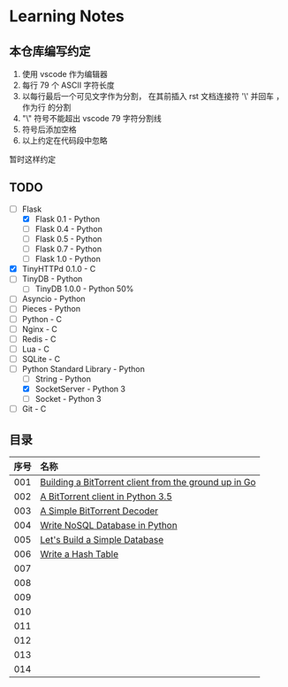 # Learning Notes

## 本仓库编写约定

1. 使用 vscode 作为编辑器
2. 每行 79 个 ASCII 字符长度
3. 以每行最后一个可见文字作为分割， 在其前插入 rst 文档连接符 '\\' 并回车 ， 作为行
   的分割
4. "\\" 符号不能超出 vscode 79 字符分割线
5. 符号后添加空格
6. 以上约定在代码段中忽略

暂时这样约定

## TODO

- [ ] Flask
  - [x] Flask 0.1 - Python
  - [ ] Flask 0.4 - Python
  - [ ] Flask 0.5 - Python
  - [ ] Flask 0.7 - Python
  - [ ] Flask 1.0 - Python
- [x] TinyHTTPd 0.1.0 - C 
- [ ] TinyDB - Python
  - [ ] TinyDB 1.0.0 - Python 50%
- [ ] Asyncio - Python
- [ ] Pieces - Python 
- [ ] Python - C 
- [ ] Nginx - C 
- [ ] Redis - C 
- [ ] Lua - C 
- [ ] SQLite - C
- [ ] Python Standard Library - Python
  - [ ] String - Python
  - [x] SocketServer - Python 3
  - [ ] Socket - Python 3
- [ ] Git - C

## 目录

|   序号    |   名称   |
| :-----:  |   :----  |
| 001  | [Building a BitTorrent client from the ground up in Go](Go/BitTorrent-in-Go/Go-BitTorrent.rst) |
| 002  | [A BitTorrent client in Python 3.5](Python/BitTorrent-client-in-Python3.5/A-BitTorrent-client-in-Python-3.5.rst) |
| 003  | [A Simple BitTorrent Decoder](Python/Simple-BitTorrent-Decoder/A-Simple-BitTorrent-Decoder.rst)  |
| 004  | [Write NoSQL Database in Python](Python/Write.NoSQL.Database.in.Python/Write-NoSQL-01.rst)  |
| 005  | [Let's Build a Simple Database](C/Let's.Build.a.Simple.Database/Database-In-C-01.rst)  |
| 006  | [Write a Hash Table](C/Write.a.Hash.Table/Hash-Table-01.rst)  |
| 007  | []()  |
| 008  | []()  |
| 009  | []()  |
| 010  | []()  |
| 011  | []()  |
| 012  | []()  |
| 013  | []()  |
| 014  | []()  |

